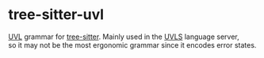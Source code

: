 # tree-sitter-uvl
[UVL](https://github.com/Universal-Variability-Language) grammar for [tree-sitter](https://github.com/tree-sitter/tree-sitter). Mainly used in the [UVLS](https://codeberg.org/caradhras/uvls.git) language server,  
so it may not be the most ergonomic grammar since it encodes error states.

